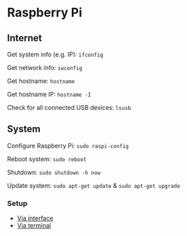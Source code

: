 # Raspberry Pi


## Internet
Get system info (e.g. IP): `ifconfig`

Get network info: `iwconfig`

Get hostname: `hostname`

Get hostname IP: `hostname -I`

Check for all connected USB devices: `lsusb`

## System

Configure Raspberry Pi: `sudo raspi-config`

Reboot system: `sudo reboot`

Shutdown: `sudo shutdown -h now`

Update system: `sudo apt-get update` & `sudo apt-get upgrade`

### Setup
- [Via interface](http://youtu.be/sXDqMapgU_M)
- [Via terminal](http://www.maketecheasier.com/setup-wifi-on-raspberry-pi/)

